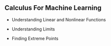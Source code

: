 ## Calculus For Machine Learning


- Understanding Linear and Nonlinear Functions

- Understanding Limits

- Finding Extreme Points
